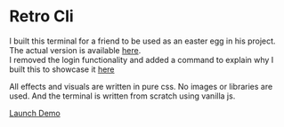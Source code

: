 # Retro Cli

I built this terminal for a friend to be used as an easter egg in his project.
The actual version is available [here](https://darshan701.github.io/H_terminal/).  
I removed the login functionality and added a command to explain why I built this to showcase it [here](https://cli.britto.tech)

All effects and visuals are written in pure css. No images or libraries are used.
And the terminal is written from scratch using vanilla js.

[Launch Demo](https://cli.britto.tech)
